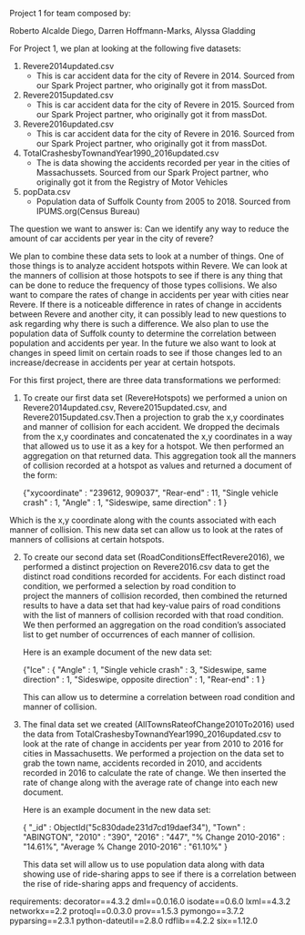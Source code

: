 Project 1 for team composed by:

Roberto Alcalde Diego,
Darren Hoffmann-Marks,
Alyssa Gladding




For Project 1, we plan at looking at the following five datasets:

1. Revere2014updated.csv
	- This is car accident data for the city of Revere in 2014. Sourced from our Spark Project partner, who originally got it from massDot.
2. Revere2015updated.csv
	- This is car accident data for the city of Revere in 2015. Sourced from our Spark Project partner, who originally got it from massDot.
3. Revere2016updated.csv
	- This is car accident data for the city of Revere in 2016. Sourced from our Spark Project partner, who originally got it from massDot.
4. TotalCrashesbyTownandYear1990_2016updated.csv
	- The is data showing the accidents recorded per year in the cities of Massachussets. Sourced from our Spark Project partner, who
	originally got it from the Registry of Motor Vehicles
5. popData.csv
	- Population data of Suffolk County from 2005 to 2018. Sourced from IPUMS.org(Census Bureau)



The question we want to answer is: Can we identify any way to reduce the amount of car accidents per year in the 
city of revere?

We plan to combine these data sets to look at a number of things. One of those things is to analyze accident hotspots within Revere. We can look at the manners of collision at those hotspots to see if there is any thing that can be done to reduce the frequency of those types collisions. We also want to compare the rates of change in accidents per year with cities near Revere. If there is a noticeable difference in rates of change in accidents between Revere and another city, it can possibly lead to new questions to ask regarding why there is such a difference. We also plan to use the population data of Suffolk county to determine the 
correlation between population and accidents per year. In the future we also want to look at changes in speed limit on certain roads to see if those changes led to an increase/decrease in accidents per year at certain hotspots.


For this first project, there are three data transformations we performed:

1.  To create our first data set (RevereHotspots) we performed a union on Revere2014updated.csv, Revere2015updated.csv, and    
    Revere2015updated.csv.Then a projection to grab the x,y coordinates and manner of collision for each accident. 
    We dropped the decimals from the x,y coordinates and concatenated the x,y coordinates in a way that allowed
    us to use it as a key for a hotspot. We then performed an aggregation on that returned data. This aggregation
    took all the manners of collision recorded at a hotspot as values and returned a document of the form:

	 {"xycoordinate" : "239612, 909037", "Rear-end" : 11, "Single vehicle crash" : 1, "Angle" : 1, "Sideswipe, same direction" : 1 }

   Which is the x,y coordinate along with the counts associated with each manner of collision. This new data set can 
   allow us to look at the rates of manners of collisions at certain hotspots.

2.  To create our second data set (RoadConditionsEffectRevere2016), we performed a distinct projection on Revere2016.csv data to get the 
    distinct road conditions recorded for accidents. For each distinct road condition, we performed a selection by road condition to     
    project the manners of collision recorded, then combined the returned results to have a data set that had key-value pairs of 
    road conditions with the list of manners of collision recorded with that road condition. We then performed
    an aggregation on the road condition’s associated list to get number of occurrences of each manner of collision.
   
    Here is an example document of the new data set:

	  {"Ice" : { "Angle" : 1, "Single vehicle crash" : 3, "Sideswipe, same direction" : 1, "Sideswipe, opposite direction" : 1, 
     "Rear-end" : 1 }

    This can allow us to determine a correlation between road condition and manner of collision.


3.  The final data set we created (AllTownsRateofChange2010To2016) used the data from TotalCrashesbyTownandYear1990_2016updated.csv to   
    look at the rate of change in accidents per year from 2010 to 2016 for cities in Massachusetts. We performed a projection on the data 
    set to grab the town name, accidents recorded in 2010, and accidents recorded in 2016 to calculate the rate of change. We
    then inserted the rate of change along with the average rate of change into each new document. 

    Here is an example document in the new data set:

	  {
	   "_id" : ObjectId("5c830dade231d7cd19daef34"),
	   "Town" : "ABINGTON",
	   "2010" : "390",
	   "2016" : "447",
	   "% Change 2010-2016" : "14.61%",
	   "Average % Change 2010-2016" : "61.10%"
	   }
     
     This data set will allow us to use population data along with data showing use of ride-sharing apps to see if there is a
     correlation between the rise of ride-sharing apps and frequency of accidents.

requirements:
decorator==4.3.2
dml==0.0.16.0
isodate==0.6.0
lxml==4.3.2
networkx==2.2
protoql==0.0.3.0
prov==1.5.3
pymongo==3.7.2
pyparsing==2.3.1
python-dateutil==2.8.0
rdflib==4.2.2
six==1.12.0






